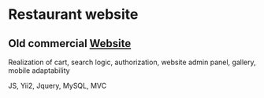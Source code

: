 # Restaurant website

## Old commercial [Website](http://rustvk.beget.tech/)

Realization of cart, search logic, authorization, website admin panel, gallery, mobile adaptability

JS, Yii2, Jquery, MySQL, MVC



